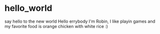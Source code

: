 # hello_world
say hello to the new world
Hello errybody I'm Robin, I like playin games and my favorite food is orange chicken with white rice :)
